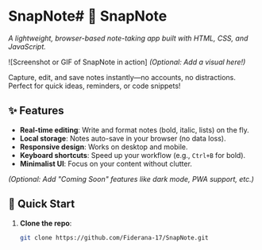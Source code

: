# SnapNote# 📸 SnapNote  
*A lightweight, browser-based note-taking app built with HTML, CSS, and JavaScript.*  

![Screenshot or GIF of SnapNote in action] *(Optional: Add a visual here!)*  

Capture, edit, and save notes instantly—no accounts, no distractions. Perfect for quick ideas, reminders, or code snippets!  

## ✨ Features  
- **Real-time editing**: Write and format notes (bold, italic, lists) on the fly.  
- **Local storage**: Notes auto-save in your browser (no data loss).  
- **Responsive design**: Works on desktop and mobile.  
- **Keyboard shortcuts**: Speed up your workflow (e.g., `Ctrl+B` for bold).  
- **Minimalist UI**: Focus on your content without clutter.  

*(Optional: Add "Coming Soon" features like dark mode, PWA support, etc.)*  

## 🚀 Quick Start  
1. **Clone the repo**:  
   ```bash  
   git clone https://github.com/Fiderana-17/SnapNote.git